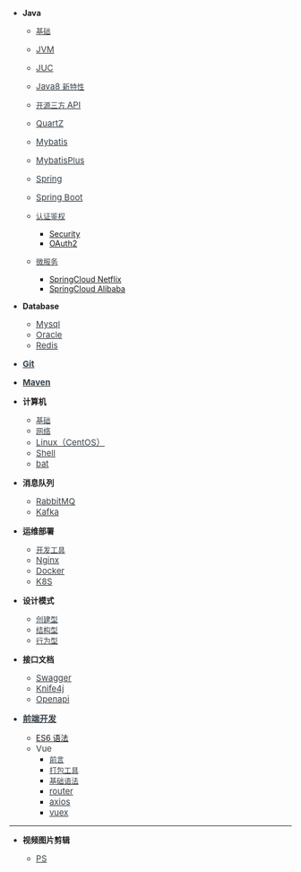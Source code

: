 - **Java**

  - [<span style="font-weight:normal; font-size:13px; color:#364149">基础</span>](Java/常用基础知识.md)
  - [<span style="font-weight:normal; font-size:15px; color:#364149">JVM</span>](Java/JVM.md)
  - [<span style="font-weight:normal; font-size:15px; color:#364149">JUC</span>](Java/JUC.md)
  - [<span style="font-weight:normal; font-size:15px; color:#364149">Java8 </span></span><span style="font-weight:normal; font-size:13px; color:#364149">新特性</span></span>](Java/Java8新特性.md)

  - [<span style="font-weight:normal; font-size:13px; color:#364149">开源三方 </span></span><span style="font-weight:normal; font-size:15px; color:#364149">API</span></span>](Java/开源三方API.md)
  - [<span style="font-weight:normal; font-size:15px; color:#364149">QuartZ</span>](Java/Quartz.md)

  - [<span style="font-weight:normal; font-size:15px; color:#364149">Mybatis</span>](Java/Mybatis.md)
  - [<span style="font-weight:normal; font-size:15px; color:#364149">MybatisPlus</span>](Java/MybatisPlus.md)

  - [<span style="font-weight:normal; font-size:15px; color:#364149">Spring</span>](Java/Spring.md)
  - [<span style="font-weight:normal; font-size:15px; color:#364149">Spring Boot</span>](Java/SpringBoot.md)

  - [<span style="font-weight:normal; font-size:13px; color:#364149">认证鉴权</span>](Java/认证鉴权/)

    - [Security](Java/认证鉴权/Security.md)
    - [OAuth2](Java/认证鉴权/OAuth2.md)

  - [<span style="font-weight:normal; font-size:13px; color:#364149">微服务</span>](Java/微服务/)

    - [SpringCloud Netflix](Java/微服务/SpringCloudNetflix.md)
    - [SpringCloud Alibaba](Java/微服务/SpringCloudAlibaba.md)

- **Database**

  - [<span style="font-weight:normal; font-size:15px; color:#364149">Mysql</span>](Database/Mysql.md)
  - [<span style="font-weight:normal; font-size:15px; color:#364149">Oracle</span>](Database/Oracle.md)
  - [<span style="font-weight:normal; font-size:15px; color:#364149">Redis</span>](Database/Redis.md)

- [<span style="font-weight:normal; font-size:15px; color:#364149">**Git**</span>](其他/Git.md)

- [<span style="font-weight:normal; font-size:15px; color:#364149">**Maven**</span>](其他/Maven.md)

- **计算机**

  - [<span style="font-weight:normal; font-size:13px; color:#364149">基础</span>](计算机基础/)
  - [<span style="font-weight:normal; font-size:13px; color:#364149">网络</span>](计算机基础/网络.md)
  - [<span style="font-weight:normal; font-size:15px; color:#364149">Linux（CentOS）</span>](计算机基础/Linux（CentOS）.md)
  - [<span style="font-weight:normal; font-size:15px; color:#364149">Shell</span>](计算机基础/shell.md)
  - [<span style="font-weight:normal; font-size:15px; color:#364149">bat</span>](计算机基础/bat.md)

- **消息队列**

  - [<span style="font-weight:normal; font-size:15px; color:#364149">RabbitMQ</span>](消息队列/RabbitMQ.md)
  - [<span style="font-weight:normal; font-size:15px; color:#364149">Kafka</span>](消息队列/Kafka.md)

- **运维部署**

  - [<span style="font-weight:normal; font-size:13px; color:#364149">开发工具</span>](运维部署/tools.md)
  - [<span style="font-weight:normal; font-size:15px; color:#364149">Nginx</span>](运维部署/Nginx.md)
  - [<span style="font-weight:normal; font-size:15px; color:#364149">Docker</span>](运维部署/Docker.md)
  - [<span style="font-weight:normal; font-size:15px; color:#364149">K8S</span>](运维部署/K8S/)

- **设计模式**

  - [<span style="font-weight:normal; font-size:13px; color:#364149">创建型</span>](设计模式/创建型.md)
  - [<span style="font-weight:normal; font-size:13px; color:#364149">结构型</span>](设计模式/结构型.md)
  - [<span style="font-weight:normal; font-size:13px; color:#364149">行为型</span>](设计模式/行为型.md)

- **接口文档**

  - [<span style="font-weight:normal; font-size:15px; color:#364149">Swagger</span>](Java/接口文档/swagger.md)
  - [<span style="font-weight:normal; font-size:15px; color:#364149">Knife4j</span>](Java/接口文档/knife4j.md)
  - [<span style="font-weight:normal; font-size:15px; color:#364149">Openapi</span>](Java/接口文档/OpenAPI.md)

- [<span style="font-weight:normal; font-size:15px; color:#364149">**前端开发**</span>](前端开发/)

  - [ES6 语法](前端开发/ES6语法.md)
  - <span style="font-weight:normal; font-size:15px; color:#364149">Vue</span>
    - [<span style="font-weight:normal; font-size:13px; color:#364149">前言</span>](前端开发/Vue/1-前言.md)
    - [<span style="font-weight:normal; font-size:13px; color:#364149">打包工具</span>](前端开发/Vue/2-打包工具.md)
    - [<span style="font-weight:normal; font-size:13px; color:#364149">基础语法</span>](前端开发/Vue/3-基础语法.md)
    - [<span style="font-weight:normal; font-size:15px; color:#364149">router</span>](前端开发/Vue/4-router.md)
    - [<span style="font-weight:normal; font-size:15px; color:#364149">axios</span>](前端开发/Vue/5-axios.md)
    - [<span style="font-weight:normal; font-size:15px; color:#364149">vuex</span>](前端开发/Vue/6-vuex.md)

---

- **视频图片剪辑**

  - [<span style="font-weight:normal; font-size:15px; color:#364149">PS</span>](视频图片剪辑/ps.md)
